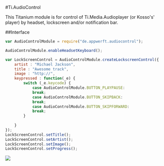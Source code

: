 #Ti.AudioControl


This Titanium module is for control of Ti.Media.Audioplayer (or Kosso's' player) by headset, lockscreen and/or notification bar.

##Interface

```javascript
var AudioControlModule = require("de.appwerft.audiocontrol");

AudioControlModule.enableHeadsetKeyboard();

var LockScreenControl = AudioControlModule.createLockscreenControl({
    artist : "Michael Jackson",
    title : "Awesome track",
    image : "http://",
    keypressed : function(_e) {
        switch (_e.keycode) {
            case AudioControlModule.BUTTON_PLAYPAUSE:
            break;
            case AudioControlModule.BUTTON_SKIPBACK:
            break;
            case AudioControlModule.BUTTON_SKIPFORWARD:
            break;
        }
    
    }
});
LockScreenControl.setTitle();
LockScreenControl.setArtist();
LockScreenControl.setImage();
LockScreenControl.setProgress();

```

![](https://raw.githubusercontent.com/AppWerft/Ti.AudioControls/master/assets/audiocontrol.png)

